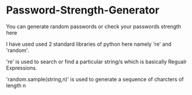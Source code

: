 # Password-Strength-Generator
You can generate random passwords or check your passwords strength here

I have used used 2 standard libraries of python here namely 're' and 'random'.

're' is used to search or find a particular string/s which is basically Regualr Expressions.

'random.sample(string,n)' is used to generate a sequence of charcters of length n
